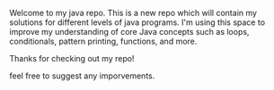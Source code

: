 Welcome to my java repo. This is a new repo which will contain my solutions for different levels of java programs.
I'm using this space to improve my understanding of core Java concepts such as loops, conditionals, pattern printing, functions, and more.

Thanks for checking out my repo!

feel free to suggest any imporvements.
